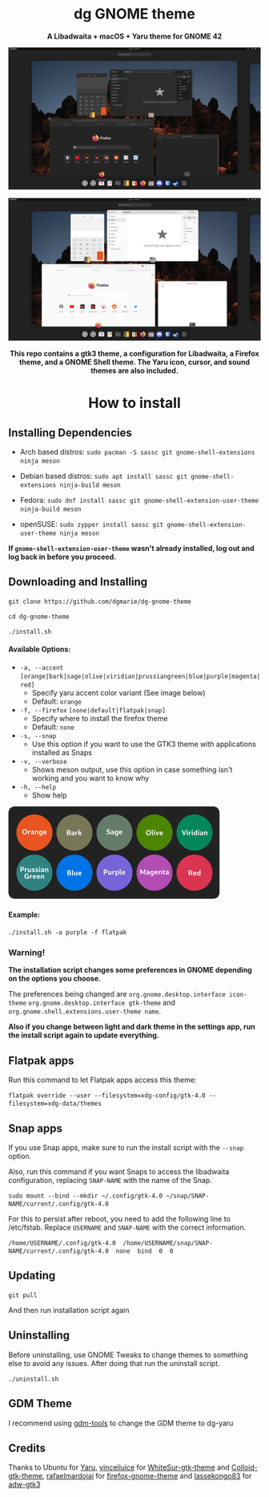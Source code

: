 <div align="center">

# dg GNOME theme
**A Libadwaita + macOS + Yaru theme for GNOME 42**

![Screenshot of the dark theme](images/dark.png)

![Screenshot of the light theme](images/light.png)

**This repo contains a gtk3 theme, a configuration for Libadwaita, a Firefox theme, and a GNOME Shell theme. The Yaru icon, cursor, and sound themes are also included.**
# How to install

</div>

## Installing Dependencies

- Arch based distros: `sudo pacman -S sassc git gnome-shell-extensions ninja meson`

- Debian based distros: `sudo apt install sassc git gnome-shell-extensions ninja-build meson`

- Fedora: `sudo dnf install sassc git gnome-shell-extension-user-theme ninja-build meson`

- openSUSE: `sudo zypper install sassc git gnome-shell-extension-user-theme ninja meson`

**If `gnome-shell-extension-user-theme` wasn't already installed, log out and log back in before you proceed.**

## Downloading and Installing

```
git clone https://github.com/dgmarie/dg-gnome-theme
```
```
cd dg-gnome-theme
```
```
./install.sh
```

#### Available Options:
- `-a, --accent` `[orange|bark|sage|olive|viridian|prussiangreen|blue|purple|magenta|red]`
	- Specify yaru accent color variant (See image below)
	- Default: `orange`
- `-f, --firefox` `[none|default|flatpak|snap]`
	- Specify where to install the firefox theme
	- Default: `none`
- `-s, --snap`
	- Use this option if you want to use the GTK3 theme with applications installed as Snaps
- `-v, --verbose`
	- Shows meson output, use this option in case something isn't working and you want to know why
- `-h, --help`
	- Show help

![Accent Colors](images/accents.png)

#### Example:
```
./install.sh -a purple -f flatpak
```

### Warning!
**The installation script changes some preferences in GNOME depending on the options you choose.**

The preferences being changed are `org.gnome.desktop.interface icon-theme` `org.gnome.desktop.interface gtk-theme` and `org.gnome.shell.extensions.user-theme name`.

**Also if you change between light and dark theme in the settings app, run the install script again to update everything.**

## Flatpak apps
Run this command to let Flatpak apps access this theme:
```
flatpak override --user --filesystem=xdg-config/gtk-4.0 --filesystem=xdg-data/themes
```

## Snap apps
If you use Snap apps, make sure to run the install script with the `--snap` option.

Also, run this command if you want Snaps to access the libadwaita configuration, replacing `SNAP-NAME` with the name of the Snap.
```
sudo mount --bind --mkdir ~/.config/gtk-4.0 ~/snap/SNAP-NAME/current/.config/gtk-4.0
```
For this to persist after reboot, you need to add the following line to /etc/fstab. Replace `USERNAME` and `SNAP-NAME` with the correct information.
```
/home/USERNAME/.config/gtk-4.0  /home/USERNAME/snap/SNAP-NAME/current/.config/gtk-4.0  none  bind  0  0
```

## Updating
```
git pull
```
And then run installation script again

## Uninstalling
Before uninstalling, use GNOME Tweaks to change themes to something else to avoid any issues. After doing that run the uninstall script.
```
./uninstall.sh
```

## GDM Theme
I recommend using [gdm-tools](https://github.com/realmazharhussain/gdm-tools) to change the GDM theme to dg-yaru

## Credits
Thanks to Ubuntu for [Yaru](https://github.com/ubuntu/yaru), [vinceliuice](https://github.com/vinceliuice) for [WhiteSur-gtk-theme](https://github.com/vinceliuice/WhiteSur-gtk-theme) and [Colloid-gtk-theme](https://github.com/vinceliuice/Colloid-gtk-theme), [rafaelmardojai](https://github.com/rafaelmardojai) for [firefox-gnome-theme](https://github.com/rafaelmardojai/firefox-gnome-theme) and [lassekongo83](https://github.com/lassekongo83) for [adw-gtk3](https://github.com/lassekongo83/adw-gtk3)
